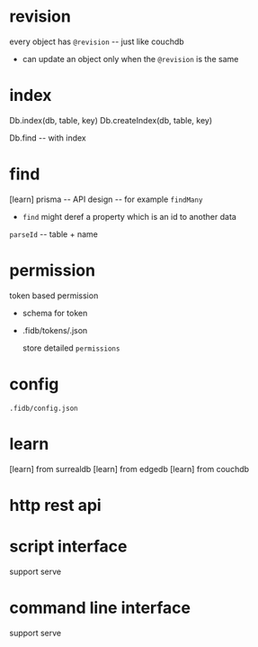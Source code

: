 # revision

every object has `@revision` -- just like couchdb

- can update an object only when the `@revision` is the same

# index

Db.index(db, table, key)
Db.createIndex(db, table, key)

Db.find -- with index

# find

[learn] prisma -- API design -- for example `findMany`

- `find` might deref a property which is an id to another data

`parseId` -- table + name

# permission

token based permission

- schema for token

- .fidb/tokens/<name>.json

  store detailed `permissions`

# config

`.fidb/config.json`

# learn

[learn] from surrealdb
[learn] from edgedb
[learn] from couchdb

# http rest api

# script interface

support serve

# command line interface

support serve
